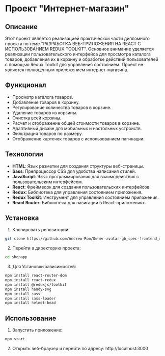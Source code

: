 # Проект "Интернет-магазин"

## Описание

Этот проект является реализацией практической части дипломного проекта по теме "РАЗРАБОТКА ВЕБ-ПРИЛОЖЕНИЯ НА REACT C ИСПОЛЬЗОВАНИЕМ REDUX TOOLKIT". Основное внимание уделяется реализации пользовательского интерфейса для просмотра каталога товаров, добавления их в корзину и обработке действий пользователей с помощью Redux Toolkit для управления состоянием. Проект не является полноценным приложением интернет-магазина.

## Функционал

- Просмотр каталога товаров.
- Добавление товаров в корзину.
- Регулирование количества товаров в корзине.
- Удаление товаров из корзины.
- Очистка всей корзины.
- Расчет и отображение общей стоимости товаров в корзине.
- Адаптивный дизайн для мобильных и настольных устройств.
- Фильтрация товаров по размеру.
- Отображение карточек товаров с использованием пагинации.

## Технологии

- **HTML**: Язык разметки для создания структуры веб-страницы.
- **Sass**: Препроцессор CSS для удобства написания стилей.
- **JavaScript**: Язык программирования для взаимодействия с пользовательским интерфейсом.
- **React**: Фреймворк для создания пользовательских интерфейсов.
- **Redux**: Библиотека для управления состоянием приложения.
- **Redux Toolkit**: Инструмент для управления состоянием приложения.
- **React Router**: Библиотека для навигации в React-приложениях.

## Установка

1. Клонировать репозиторий:

```bash
git clone https://github.com/Andrew-Rom/Owner-avatar-gb_spec-frontend_react_fin-.git
```

2. Перейти в директорию проекта: 

```bash
cd shopapp
```

3. Для Установки зависимостей: 

```bash
npm install react-router-dom
npm install react-redux
npm install @reduxjs/toolkit
npm install handy-svg
npm install sass
npm install sass-loader
npm install helmet-head

```

## Использование

1. Запустить приложение: 

```bash
npm start
```

2. Открыть веб-браузер и перейти по адресу: http://localhost:3000


